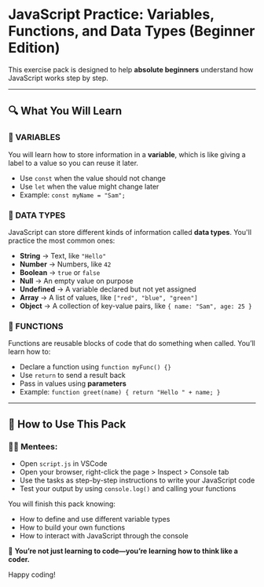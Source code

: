 # JavaScript Practice: Variables, Functions, and Data Types (Beginner Edition)

This exercise pack is designed to help **absolute beginners** understand how JavaScript works step by step.

---

## 🔍 What You Will Learn

### 🧠 VARIABLES

You will learn how to store information in a **variable**, which is like giving a label to a value so you can reuse it later.

- Use `const` when the value should not change
- Use `let` when the value might change later
- Example: `const myName = "Sam";`

### 🧠 DATA TYPES

JavaScript can store different kinds of information called **data types**. You'll practice the most common ones:

- **String** → Text, like `"Hello"`
- **Number** → Numbers, like `42`
- **Boolean** → `true` or `false`
- **Null** → An empty value on purpose
- **Undefined** → A variable declared but not yet assigned
- **Array** → A list of values, like `["red", "blue", "green"]`
- **Object** → A collection of key-value pairs, like `{ name: "Sam", age: 25 }`

### 🧠 FUNCTIONS

Functions are reusable blocks of code that do something when called.
You’ll learn how to:

- Declare a function using `function myFunc() {}`
- Use `return` to send a result back
- Pass in values using **parameters**
- Example: `function greet(name) { return "Hello " + name; }`

---

## 🧪 How to Use This Pack

### 👩‍🎓 Mentees:

- Open `script.js` in VSCode
- Open your browser, right-click the page > Inspect > Console tab
- Use the tasks as step-by-step instructions to write your JavaScript code
- Test your output by using `console.log()` and calling your functions

You will finish this pack knowing:

- How to define and use different variable types
- How to build your own functions
- How to interact with JavaScript through the console

🎉 **You’re not just learning to code—you’re learning how to think like a coder.**

Happy coding!

